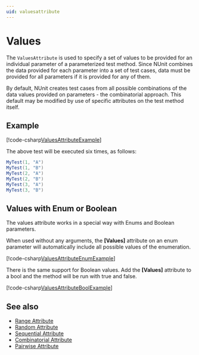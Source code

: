 ```yaml
---
uid: valuesattribute
---
```


# Values

The `ValuesAttribute` is used to specify a set of values to be provided
for an individual parameter of a parameterized test method. Since
NUnit combines the data provided for each parameter into a set of
test cases, data must be provided for all parameters if it is
provided for any of them.

By default, NUnit creates test cases from all possible combinations
of the data values provided on parameters - the combinatorial approach.
This default may be modified by use of specific attributes on the
test method itself.

## Example

[!code-csharp[ValuesAttributeExample](~/snippets/Snippets.NUnit/AttributeExamples.cs#ValuesAttributeExample)]

The above test will be executed six times, as follows:

```csharp
MyTest(1, "A")
MyTest(1, "B")
MyTest(2, "A")
MyTest(2, "B")
MyTest(3, "A")
MyTest(3, "B")
```

## Values with Enum or Boolean

The values attribute works in a special way with Enums and Boolean parameters.

When used without any arguments, the **[Values]** attribute on an enum parameter
will automatically include all possible values of the enumeration.

[!code-csharp[ValuesAttributeEnumExample](~/snippets/Snippets.NUnit/AttributeExamples.cs#ValuesAttributeEnumExample)]

There is the same support for Boolean values. Add the **[Values]** attribute to a bool
and the method will be run with true and false.

[!code-csharp[ValuesAttributeBoolExample](~/snippets/Snippets.NUnit/AttributeExamples.cs#ValuesAttributeBoolExample)]

## See also

* [Range Attribute](range.md)
* [Random Attribute](random.md)
* [Sequential Attribute](sequential.md)
* [Combinatorial Attribute](combinatorial.md)
* [Pairwise Attribute](pairwise.md)

